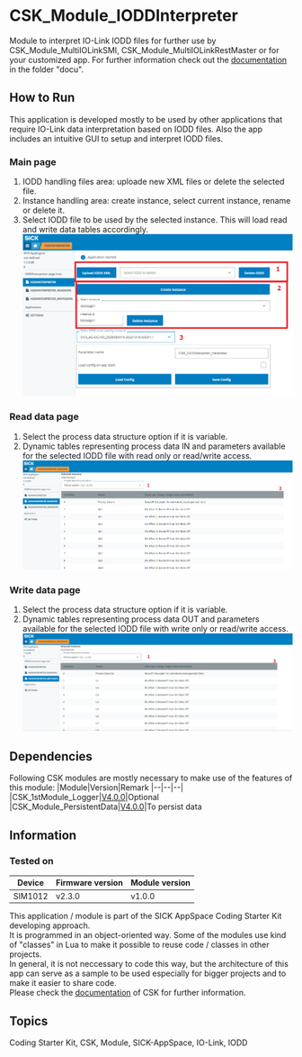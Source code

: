 # CSK_Module_IODDInterpreter

Module to interpret IO-Link IODD files for further use by CSK_Module_MultiIOLinkSMI, CSK_Module_MultiIOLinkRestMaster or for your customized app.
For further information check out the [documentation](https://raw.githack.com/SICKAppSpaceCodingStarterKit/CSK_Module_IODDInterpreter/main/docu/CSK_Module_IODDInterpreter.html) in the folder "docu".

## How to Run
This application is developed mostly to be used by other applications that require IO-Link data interpretation based on IODD files.
Also the app includes an intuitive GUI to setup and interpret IODD files.  

### Main page
1. IODD handling files area: uploade new XML files or delete the selected file.
2. Instance handling area: create instance, select current instance, rename or delete it.
3. Select IODD file to be used by the selected instance. This will load read and write data tables accordingly.
![plot](./docu/media/mainPage.png)

### Read data page
1. Select the process data structure option if it is variable.
2. Dynamic tables representing process data IN and parameters available for the selected IODD file with read only or read/write access.
![plot](./docu/media/readData.png)

### Write data page
1. Select the process data structure option if it is variable.
2. Dynamic tables representing process data OUT and parameters available for the selected IODD file with write only or read/write access.
![plot](./docu/media/writeData.png)

## Dependencies

Following CSK modules are mostly necessary to make use of the features of this module:
|Module|Version|Remark
|--|--|--|
|CSK_1stModule_Logger|[V4.0.0](https://github.com/SICKAppSpaceCodingStarterKit/CSK_1stModule_Logger/releases/tag/v4.0.0)|Optional
|CSK_Module_PersistentData|[V4.0.0](https://github.com/SICKAppSpaceCodingStarterKit/CSK_Module_PersistentData)|To persist data

## Information

### Tested on
|Device|Firmware version|Module version|
|--|--|--|
|SIM1012|v2.3.0|v1.0.0|

This application / module is part of the SICK AppSpace Coding Starter Kit developing approach.  
It is programmed in an object-oriented way. Some of the modules use kind of "classes" in Lua to make it possible to reuse code / classes in other projects.  
In general, it is not neccessary to code this way, but the architecture of this app can serve as a sample to be used especially for bigger projects and to make it easier to share code.  
Please check the [documentation](https://github.com/SICKAppSpaceCodingStarterKit/.github/blob/main/docu/SICKAppSpaceCodingStarterKit_Documentation.md) of CSK for further information.  

## Topics

Coding Starter Kit, CSK, Module, SICK-AppSpace, IO-Link, IODD
